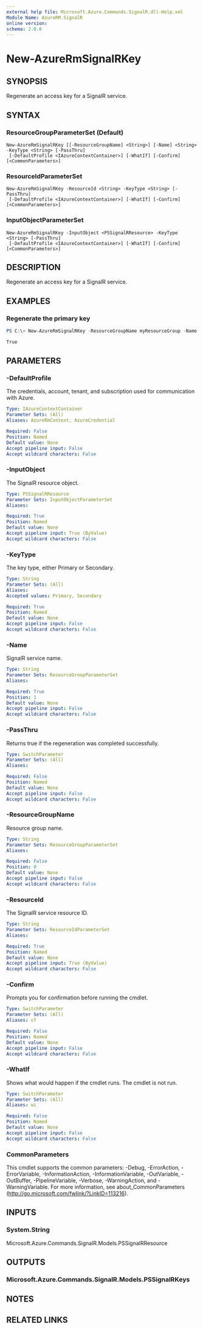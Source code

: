 ```yaml
---
external help file: Microsoft.Azure.Commands.SignalR.dll-Help.xml
Module Name: AzureRM.SignalR
online version:
schema: 2.0.0
---
```


# New-AzureRmSignalRKey

## SYNOPSIS
Regenerate an access key for a SignalR service.

## SYNTAX

### ResourceGroupParameterSet (Default)
```
New-AzureRmSignalRKey [[-ResourceGroupName] <String>] [-Name] <String> -KeyType <String> [-PassThru]
 [-DefaultProfile <IAzureContextContainer>] [-WhatIf] [-Confirm] [<CommonParameters>]
```

### ResourceIdParameterSet
```
New-AzureRmSignalRKey -ResourceId <String> -KeyType <String> [-PassThru]
 [-DefaultProfile <IAzureContextContainer>] [-WhatIf] [-Confirm] [<CommonParameters>]
```

### InputObjectParameterSet
```
New-AzureRmSignalRKey -InputObject <PSSignalRResource> -KeyType <String> [-PassThru]
 [-DefaultProfile <IAzureContextContainer>] [-WhatIf] [-Confirm] [<CommonParameters>]
```

## DESCRIPTION
Regenerate an access key for a SignalR service.

## EXAMPLES

### Regenerate the primary key
```powershell
PS C:\> New-AzureRmSignalRKey -ResourceGroupName myResourceGroup -Name mysignalr1 -KeyType Primary -PassThru

True
```

## PARAMETERS

### -DefaultProfile
The credentials, account, tenant, and subscription used for communication with Azure.

```yaml
Type: IAzureContextContainer
Parameter Sets: (All)
Aliases: AzureRmContext, AzureCredential

Required: False
Position: Named
Default value: None
Accept pipeline input: False
Accept wildcard characters: False
```

### -InputObject
The SignalR resource object.

```yaml
Type: PSSignalRResource
Parameter Sets: InputObjectParameterSet
Aliases:

Required: True
Position: Named
Default value: None
Accept pipeline input: True (ByValue)
Accept wildcard characters: False
```

### -KeyType
The key type, either Primary or Secondary.

```yaml
Type: String
Parameter Sets: (All)
Aliases:
Accepted values: Primary, Secondary

Required: True
Position: Named
Default value: None
Accept pipeline input: False
Accept wildcard characters: False
```

### -Name
SignalR service name.

```yaml
Type: String
Parameter Sets: ResourceGroupParameterSet
Aliases:

Required: True
Position: 1
Default value: None
Accept pipeline input: False
Accept wildcard characters: False
```

### -PassThru
Returns true if the regeneration was completed successfully.

```yaml
Type: SwitchParameter
Parameter Sets: (All)
Aliases:

Required: False
Position: Named
Default value: None
Accept pipeline input: False
Accept wildcard characters: False
```

### -ResourceGroupName
Resource group name.

```yaml
Type: String
Parameter Sets: ResourceGroupParameterSet
Aliases:

Required: False
Position: 0
Default value: None
Accept pipeline input: False
Accept wildcard characters: False
```

### -ResourceId
The SignalR service resource ID.

```yaml
Type: String
Parameter Sets: ResourceIdParameterSet
Aliases:

Required: True
Position: Named
Default value: None
Accept pipeline input: True (ByValue)
Accept wildcard characters: False
```

### -Confirm
Prompts you for confirmation before running the cmdlet.

```yaml
Type: SwitchParameter
Parameter Sets: (All)
Aliases: cf

Required: False
Position: Named
Default value: None
Accept pipeline input: False
Accept wildcard characters: False
```

### -WhatIf
Shows what would happen if the cmdlet runs.
The cmdlet is not run.

```yaml
Type: SwitchParameter
Parameter Sets: (All)
Aliases: wi

Required: False
Position: Named
Default value: None
Accept pipeline input: False
Accept wildcard characters: False
```

### CommonParameters
This cmdlet supports the common parameters: -Debug, -ErrorAction, -ErrorVariable, -InformationAction, -InformationVariable, -OutVariable, -OutBuffer, -PipelineVariable, -Verbose, -WarningAction, and -WarningVariable. For more information, see about_CommonParameters (http://go.microsoft.com/fwlink/?LinkID=113216).

## INPUTS

### System.String
Microsoft.Azure.Commands.SignalR.Models.PSSignalRResource

## OUTPUTS

### Microsoft.Azure.Commands.SignalR.Models.PSSignalRKeys

## NOTES

## RELATED LINKS
